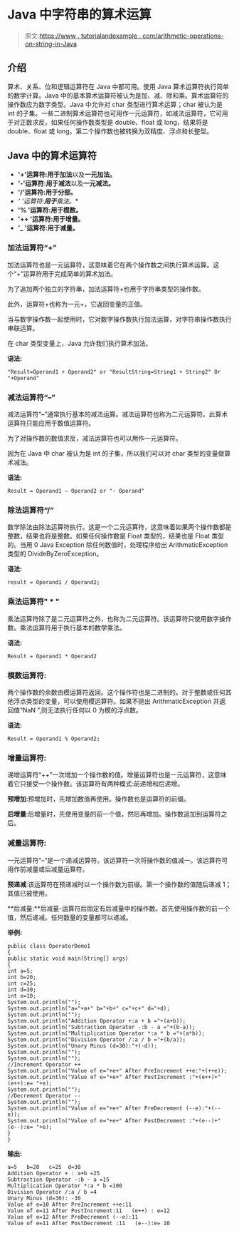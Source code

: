 # Java 中字符串的算术运算

> 原文:[https://www . tutorialandexample . com/arithmetic-operations-on-string-in-Java](https://www.tutorialandexample.com/arithmetic-operations-on-string-in-java)

## 介绍

算术、关系、位和逻辑运算符在 Java 中都可用。使用 Java 算术运算符执行简单的数学计算。Java 中的基本算术运算符被认为是加、减、除和乘。算术运算符的操作数应为数字类型。Java 中允许对 char 类型进行算术运算；char 被认为是 int 的子集。一些二进制算术运算符也可用作一元运算符，如减法运算符，它可用于对正数求反。如果任何操作数类型是 double、float 或 long，结果将是 double、float 或 long。第二个操作数也被转换为双精度、浮点和长整型。

## Java 中的算术运算符

*   **'+'运算符:**用于**加法**以及**一元加法。**
*   **'-'运算符:**用于**减法**以及**一元减法。**
*   **'/'运算符:**用于**分部。**
*   **'* '运算符:**用于**乘法。**
*   **'% '运算符:**用于**模数。**
*   **'++ '运算符:**用于**增量。**
*   **'_ '运算符:**用于**减量。**

### 加法运算符“+”

加法运算符也是一元运算符，这意味着它在两个操作数之间执行算术运算。这个“+”运算符用于完成简单的算术加法。

为了追加两个独立的字符串，加法运算符+也用于字符串类型的操作数。

此外，运算符+也称为一元+，它返回变量的正值。

当与数字操作数一起使用时，它对数字操作数执行加法运算，对字符串操作数执行串联运算。

在 char 类型变量上，Java 允许我们执行算术加法。

**语法:**

```
"Result=Operand1 + Operand2" or "ResultString=String1 + String2" Or "+Operand"
```

### 减法运算符“–”

减法运算符“**–**”通常执行基本的减法运算。减法运算符也称为二元运算符。此算术运算符只能应用于数值运算符。

为了对操作数的数值求反，减法运算符也可以用作一元运算符。

因为在 Java 中 char 被认为是 int 的子集，所以我们可以对 char 类型的变量做算术减法。

**语法:**

```
Result = Operand1 – Operand2 or "- Operand"
```

### 除法运算符“/”

数学除法由除法运算符执行。这是一个二元运算符，这意味着如果两个操作数都是整数，结果也将是整数。如果任何操作数是 Float 类型的，结果也是 Float 类型的。当用 0 Java Exception 除任何数值时，处理程序给出 ArithmaticException 类型的 DivideByZeroException。

**语法:**

```
result = Operand1 / Operand2;
```

### 乘法运算符" * "

乘法运算符除了是二元运算符之外，也称为二元运算符。该运算符只使用数字操作数。乘法运算符用于执行基本的数学乘法。

**语法:**

```
Result = Operand1 * Operand2
```

### 模数运算符:

两个操作数的余数由模运算符返回。这个操作符也是二进制的。对于整数或任何其他浮点类型的变量，可以使用模运算符。如果不抛出 ArithmaticException 并返回值“NaN ”,则无法执行任何以 0 为模的浮点数。

**语法:**

```
Result = Operand1 % Operand2;
```

### 增量运算符:

递增运算符“++”一次增加一个操作数的值。增量运算符也是一元运算符，这意味着它只接受一个操作数。该运算符有两种模式:前递增和后递增。

**预增加**:预增加时，先增加数值再使用。操作数也是运算符的前缀。

**后增量**:后增量时，先使用变量的前一个值，然后再增加。操作数追加到运算符之后。

### 减量运算符:

一元运算符“–”是一个递减运算符。该运算符一次将操作数的值减一。该运算符可用作前减量或后减量运算符。

**预递减**:该运算符在预递减时以一个操作数为前缀。第一个操作数的值随后递减 1；其值已被使用。

**后减量:**后减量-运算符后固定有后减量中的操作数。首先使用操作数的前一个值，然后递减。任何数量的变量都可以递减。

**举例:**

```
public class OperatorDemo1
{
public static void main(String[] args)
{
int a=5;
int b=20;
int c=25;
int d=30;
int e=10;
System.out.println("");
System.out.println("a="+a+" b="+b+" c="+c+" d="+d);
System.out.println("");
System.out.println("Addition Operator +:a + b ="+(a+b));
System.out.println("Subtraction Operator -:b - a ="+(b-a));
System.out.println("Multiplication Operator *:a * b ="+(a*b));
System.out.println("Division Operator /:a / b ="+(b/a));
System.out.println("Unary Minus (d=30):"+(-d));
System.out.println("");
System.out.println("");
//Increment Operator ++
System.out.println("Value of e="+e+" After PreIncrement ++e:"+(++e));
System.out.println("Value of e="+e+" After PostIncrement :"+(e++)+" (e++):e= "+e);
System.out.println("");
//Decrement Operator --
System.out.println("");
System.out.println("Value of e="+e+" After PreDecrement (--e):"+(--e));
System.out.println("Value of e="+e+" After PostDecrement :"+(e--)+" (e--):e= "+e);
}
} 
```

**输出:**

```
a=5   b=20   c=25  d=30
Addition Operator + : a+b =25
Subtraction Operator -:b - a =15
Multiplication Operator *:a * b =100
Division Operator /:a / b =4
Unary Minus (d=30): -30
Value of e=10 After PreIncrement ++e:11
Value of e=11 After PostIncrement:11   (e++) : e=12   
Value of e=12 After PreDecrement (--e):11
Value of e=11 After PostDecrement :11   (e--):e= 10 
```
